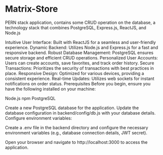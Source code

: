 # Matrix-Store
PERN stack application, contains some CRUD operation on the database, a technology stack that combines PostgreSQL, Express.js, ReactJS, and Node.js

Intuitive User Interface: Built with ReactJS for a seamless and user-friendly experience. Dynamic Backend: Utilizes Node.js and Express.js for a fast and responsive backend. Robust Database Management: PostgreSQL ensures secure storage and efficient CRUD operations. Personalized User Accounts: Users can create accounts, save favorites, and track order history. Secure Transactions: Prioritizes the security of transactions with best practices in place. Responsive Design: Optimized for various devices, providing a consistent experience. Real-time Updates: Utilizes web sockets for instant notifications on order status. Prerequisites Before you begin, ensure you have the following installed on your machine:

Node.js npm PostgreSQL

Create a new PostgreSQL database for the application. Update the database configuration in backend/config/db.js with your database details. Configure environment variables:

Create a .env file in the backend directory and configure the necessary environment variables (e.g., database connection details, JWT secret).

Open your browser and navigate to http://localhost:3000 to access the application.
